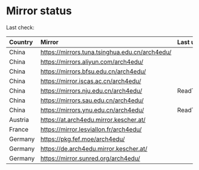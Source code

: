 <script src="./time.js"></script>
# Mirror status
Last check: <script type="text/javascript">localize(1697314595.2631998);</script>

|Country|Mirror|Last update|
|:------|:-----|:----------|
|China|https://mirrors.tuna.tsinghua.edu.cn/arch4edu/|<script type="text/javascript">localize(1697265073);</script>|
|China|https://mirrors.aliyun.com/arch4edu/|<script type="text/javascript">localize(1697265073);</script>|
|China|https://mirrors.bfsu.edu.cn/arch4edu/|<script type="text/javascript">localize(1697265073);</script>|
|China|https://mirror.iscas.ac.cn/arch4edu/|<script type="text/javascript">localize(1697265073);</script>|
|China|https://mirrors.nju.edu.cn/arch4edu/|ReadTimeout|
|China|https://mirrors.sau.edu.cn/arch4edu/|<script type="text/javascript">localize(1697265073);</script>|
|China|https://mirrors.ynu.edu.cn/arch4edu/|ReadTimeout|
|Austria|https://at.arch4edu.mirror.kescher.at/|<script type="text/javascript">localize(1697308192);</script>|
|France|https://mirror.lesviallon.fr/arch4edu/|<script type="text/javascript">localize(1697265073);</script>|
|Germany|https://pkg.fef.moe/arch4edu/|<script type="text/javascript">localize(1697308192);</script>|
|Germany|https://de.arch4edu.mirror.kescher.at/|<script type="text/javascript">localize(1697308192);</script>|
|Germany|https://mirror.sunred.org/arch4edu/|<script type="text/javascript">localize(1697308192);</script>|

<script src="./tablefilter/tablefilter.js"></script>
<script src="./table.js"></script>